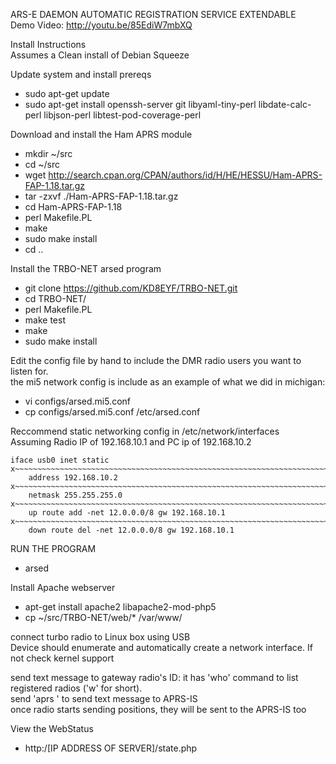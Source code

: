 ARS-E DAEMON AUTOMATIC REGISTRATION SERVICE EXTENDABLE  
Demo Video: http://youtu.be/85EdiW7mbXQ  

Install Instructions  
Assumes a Clean install of Debian Squeeze  


Update system and install prereqs
- sudo apt-get update  
- sudo apt-get install openssh-server git libyaml-tiny-perl libdate-calc-perl libjson-perl  libtest-pod-coverage-perl  

Download and install the Ham APRS module

- mkdir ~/src  
- cd ~/src  
- wget http://search.cpan.org/CPAN/authors/id/H/HE/HESSU/Ham-APRS-FAP-1.18.tar.gz  
- tar -zxvf ./Ham-APRS-FAP-1.18.tar.gz  
- cd Ham-APRS-FAP-1.18  
- perl Makefile.PL  
- make  
- sudo make install 
- cd ..  

Install the TRBO-NET arsed program  

- git clone https://github.com/KD8EYF/TRBO-NET.git  
- cd TRBO-NET/  
- perl Makefile.PL  
- make test  
- make  
- sudo make install  

Edit the config file by hand to include the DMR radio users you want to listen for.  
the mi5 network config is include as an example of what we did in michigan:  

- vi configs/arsed.mi5.conf  
- cp configs/arsed.mi5.conf /etc/arsed.conf  


Reccommend static networking config in /etc/network/interfaces  
Assuming Radio IP of 192.168.10.1 and PC ip of 192.168.10.2

    iface usb0 inet static                                                                                                                  x~~~~~~~~~~~~~~~~~~~~~~~~~~~~~~~~~~~~~~~~~~~~~~~~~~~~~~~~~~~~~~~~~~~~~~~~~~~~~~~~
        address 192.168.10.2                                                                                                            x~~~~~~~~~~~~~~~~~~~~~~~~~~~~~~~~~~~~~~~~~~~~~~~~~~~~~~~~~~~~~~~~~~~~~~~~~~~~~~~~
        netmask 255.255.255.0                                                                                                           x~~~~~~~~~~~~~~~~~~~~~~~~~~~~~~~~~~~~~~~~~~~~~~~~~~~~~~~~~~~~~~~~~~~~~~~~~~~~~~~~
        up route add -net 12.0.0.0/8 gw 192.168.10.1                                                                                    x~~~~~~~~~~~~~~~~~~~~~~~~~~~~~~~~~~~~~~~~~~~~~~~~~~~~~~~~~~~~~~~~~~~~~~~~~~~~~~~~
        down route del -net 12.0.0.0/8 gw 192.168.10.1

RUN THE PROGRAM

- arsed 

Install Apache webserver  
- apt-get install apache2 libapache2-mod-php5  
- cp ~/src/TRBO-NET/web/* /var/www/  

connect turbo radio to Linux box using USB  
Device should enumerate and automatically create a network interface. If not check kernel support  

send text message to gateway radio's ID: it has 'who' command to list registered radios ('w' for short).  
send 'aprs <callsign> <message>' to send text message to APRS-IS  
once radio starts sending positions, they will be sent to the APRS-IS too  

View the WebStatus  
- http:/[IP ADDRESS OF SERVER]/state.php  

